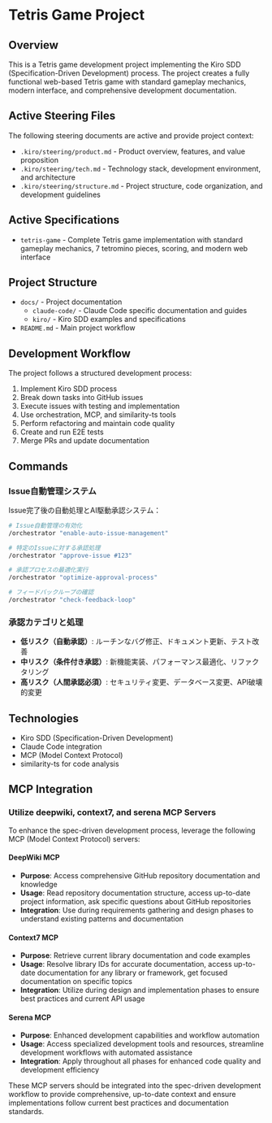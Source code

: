 # Tetris Game Project

## Overview

This is a Tetris game development project implementing the Kiro SDD (Specification-Driven Development) process. The project creates a fully functional web-based Tetris game with standard gameplay mechanics, modern interface, and comprehensive development documentation.

## Active Steering Files

The following steering documents are active and provide project context:

- `.kiro/steering/product.md` - Product overview, features, and value proposition
- `.kiro/steering/tech.md` - Technology stack, development environment, and architecture  
- `.kiro/steering/structure.md` - Project structure, code organization, and development guidelines

## Active Specifications

- `tetris-game` - Complete Tetris game implementation with standard gameplay mechanics, 7 tetromino pieces, scoring, and modern web interface

## Project Structure

- `docs/` - Project documentation
  - `claude-code/` - Claude Code specific documentation and guides
  - `kiro/` - Kiro SDD examples and specifications
- `README.md` - Main project workflow

## Development Workflow

The project follows a structured development process:

1. Implement Kiro SDD process
2. Break down tasks into GitHub issues
3. Execute issues with testing and implementation
4. Use orchestration, MCP, and similarity-ts tools
5. Perform refactoring and maintain code quality
6. Create and run E2E tests
7. Merge PRs and update documentation

## Commands

### Issue自動管理システム

Issue完了後の自動処理とAI駆動承認システム：

```bash
# Issue自動管理の有効化
/orchestrator "enable-auto-issue-management"

# 特定のIssueに対する承認処理
/orchestrator "approve-issue #123"

# 承認プロセスの最適化実行
/orchestrator "optimize-approval-process"

# フィードバックループの確認
/orchestrator "check-feedback-loop"
```

### 承認カテゴリと処理

- **低リスク（自動承認）**: ルーチンなバグ修正、ドキュメント更新、テスト改善
- **中リスク（条件付き承認）**: 新機能実装、パフォーマンス最適化、リファクタリング  
- **高リスク（人間承認必須）**: セキュリティ変更、データベース変更、API破壊的変更

## Technologies

- Kiro SDD (Specification-Driven Development)
- Claude Code integration
- MCP (Model Context Protocol)
- similarity-ts for code analysis

## MCP Integration

### Utilize deepwiki, context7, and serena MCP Servers

To enhance the spec-driven development process, leverage the following MCP (Model Context Protocol) servers:

#### DeepWiki MCP

- **Purpose**: Access comprehensive GitHub repository documentation and knowledge
- **Usage**: Read repository documentation structure, access up-to-date project information, ask specific questions about GitHub repositories
- **Integration**: Use during requirements gathering and design phases to understand existing patterns and documentation

#### Context7 MCP

- **Purpose**: Retrieve current library documentation and code examples
- **Usage**: Resolve library IDs for accurate documentation, access up-to-date documentation for any library or framework, get focused documentation on specific topics
- **Integration**: Utilize during design and implementation phases to ensure best practices and current API usage

#### Serena MCP

- **Purpose**: Enhanced development capabilities and workflow automation
- **Usage**: Access specialized development tools and resources, streamline development workflows with automated assistance
- **Integration**: Apply throughout all phases for enhanced code quality and development efficiency

These MCP servers should be integrated into the spec-driven development workflow to provide comprehensive, up-to-date context and ensure implementations follow current best practices and documentation standards.
